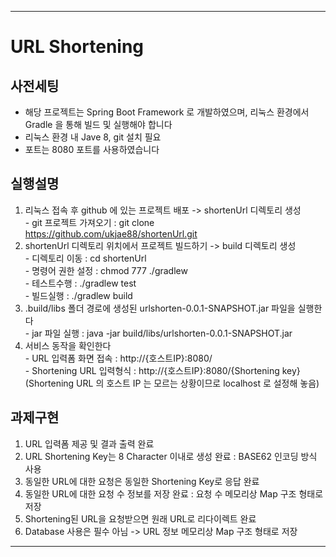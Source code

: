 ***
# URL Shortening

## 사전세팅   
* 해당 프로젝트는 Spring Boot Framework 로 개발하였으며, 리눅스 환경에서 Gradle 을 통해 빌드 및 실행해야 합니다   
* 리눅스 환경 내 Jave 8, git 설치 필요   
* 포트는 8080 포트를 사용하였습니다   
   
## 실행설명   
  1. 리눅스 접속 후 github 에 있는 프로젝트 배포 -> shortenUrl 디렉토리 생성   
    - git 프로젝트 가져오기 : git clone https://github.com/ukjae88/shortenUrl.git   
  2. shortenUrl 디렉토리 위치에서 프로젝트 빌드하기 -> build 디렉토리 생성  
    - 디렉토리 이동 : cd shortenUrl   
    - 명령어 권한 설정 : chmod 777 ./gradlew   
	- 테스트수행 : ./gradlew test  
	- 빌드실행 : ./gradlew build   
  3. .build/libs 폴더 경로에 생성된 urlshorten-0.0.1-SNAPSHOT.jar 파일을 실행한다   
    - jar 파일 실행 : java -jar build/libs/urlshorten-0.0.1-SNAPSHOT.jar   
  4. 서비스 동작을 확인한다   
	- URL 입력폼 화면 접속 : http://{호스트IP}:8080/   
	- Shortening URL 입력형식 : http://{호스트IP}:8080/{Shortening key}   
	  (Shortening URL 의 호스트 IP 는 모르는 상황이므로 localhost 로 설정해 놓음)   
   
## 과제구현   
  1. URL 입력폼 제공 및 결과 출력 완료   
  2. URL Shortening Key는 8 Character 이내로 생성 완료 : BASE62 인코딩 방식 사용   
  3. 동일한 URL에 대한 요청은 동일한 Shortening Key로 응답 완료   
  4. 동일한 URL에 대한 요청 수 정보를 저장 완료 : 요청 수 메모리상 Map 구조 형태로 저장   
  5. Shortening된 URL을 요청받으면 원래 URL로 리다이렉트 완료   
  6. Database 사용은 필수 아님 -> URL 정보 메모리상 Map 구조 형태로 저장   
   
***